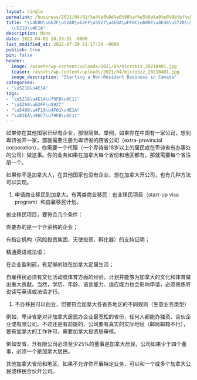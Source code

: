 ```yaml
---
layout: single
permalink: /business/2021/04/01/%e4%b8%8d%e6%98%af%e5%8a%a0%e6%8b%bf%e5%a4%a7%e4%ba%ba%ef%bc%8c%e6%80%8e%e4%b9%88%e5%9c%a8%e5%8a%a0%e6%8b%bf%e5%a4%a7%e5%88%9b%e4%b8%9a/
title: "\u4E0D\u662F\u52A0\u62FF\u5927\u4EBA\uFF0C\u600E\u4E48\u5728\u52A0\u62FF\u5927\
  \u521B\u4E1A"
description: None
date: 2021-04-01 18:33:51 -0000
last_modified_at: 2022-07-29 21:17:34 -0000
publish: true
pin: false
header:
  image: /assets/wp-content/uploads/2021/04/microbiz_20210401.jpg
  teaser: /assets/wp-content/uploads/2021/04/microbiz_20210401.jpg
  image_description: "Starting a Non-Resident Business in Canada"
categories:
- "\u521B\u4E1A"
tags:
- "\u521B\u4E1A\u79FB\u6C11"
- "\u52A0\u62FF\u5927"
- "\u5408\u4F19\u4F01\u4E1A"
- "\u81EA\u96C7\u79FB\u6C11"
---
```

如果你在其他国家已经有企业，那很简单。举例，如果你在中国有一家公司，想到卑诗省开一家，那就需要注册为卑诗省的跨省公司（extra-provincial corporation），你需要一个代理（一个卑诗省18岁以上的居民或在卑诗省有办事处的公司）做这事。你的业务如果在加拿大每个省份和地区都有，那就需要每个省注册一个。

如果你不是加拿大人，在其他国家也没有企业，想在加拿大开公司，也有几种方法可以实现。

  1. 申请商业移民到加拿大。有两类商业移民：创业移民项目（start-up visa program）和自雇移民计划。

创业移民项目，要符合几个条件：

你要办的是一个合资格的企业；

有指定机构（风险投资集团、天使投资、孵化器）的支持证明；

精通英语或法语；

在企业盈利前，有足够的钱在加拿大定居生活；

自雇移民必须有文化活动或体育方面的经验，计划并能够为加拿大的文化和体育做出重大贡献。当然，学历、年龄、语言能力、适应能力也会影响申请，必须熟练听说读写英语或法语才行。

  1. 不办移民可以创业，但要符合加拿大各省各地区的不同规则（生意业务类型）

例如，卑诗省是对非加拿大居民办企业最宽松的省份，任何人都能办独资、合伙企业或有限公司。不过还是有前提的，公司要有真实的实际地址（邮局邮箱不行），要有加拿大的工作许可，需要加拿大投资局审核。

例如安省，开有限公司必须至少25%的董事是加拿大居民，公司如果少于四个董事，必须一个是加拿大居民。

其他加拿大省份和地区，如果不允许你开展特定业务，可以和一个或多个加拿大公民或移民合伙开公司。
